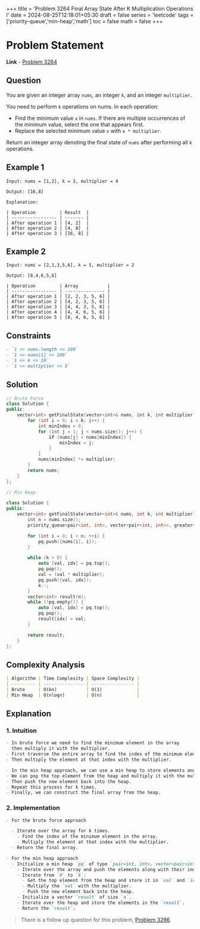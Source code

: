 +++
title = 'Problem 3264 Final Array State After K Multiplication Operations I'
date = 2024-08-25T12:18:01+05:30
draft = false
series = 'leetcode'
tags =['priority-queue','min-heap','math']
toc = false
math = false
+++

# Problem Statement

**Link** - [Problem 3264](https://leetcode.com/problems/final-array-state-after-k-multiplication-operations-i/description/)

## Question

You are given an integer array `nums`, an integer `k`, and an integer `multiplier`.

You need to perform `k` operations on nums. In each operation:

- Find the minimum value `x` in `nums`. If there are multiple occurrences of the minimum value, select the one that appears first.
- Replace the selected minimum value `x` with `x * multiplier`.

Return an integer array denoting the final state of `nums` after performing all `k` operations.

## Example 1

```
Input: nums = [1,2], k = 3, multiplier = 4

Output: [16,8]

Explanation:

| Operation         | Result  |
| ----------------- | ------- |
| After operation 1 | [4, 2]  |
| After operation 2 | [4, 8]  |
| After operation 3 | [16, 8] |
```

## Example 2

```
Input: nums = [2,1,3,5,6], k = 5, multiplier = 2

Output: [8,4,6,5,6]

| Operation         | Array           |
| ----------------- | --------------- |
| After operation 1 | [2, 2, 3, 5, 6] |
| After operation 2 | [4, 2, 3, 5, 6] |
| After operation 3 | [4, 4, 3, 5, 6] |
| After operation 4 | [4, 4, 6, 5, 6] |
| After operation 5 | [8, 4, 6, 5, 6] |
```

## Constraints

```markdown
- `1 <= nums.length <= 100`
- `1 <= nums[i] <= 100`
- `1 <= k <= 10`
- `1 <= multiplier <= 5`
```

## Solution

```cpp
// Brute Force
class Solution {
public:
    vector<int> getFinalState(vector<int>& nums, int k, int multiplier) {
        for (int i = 0; i < k; i++) {
            int minIndex = 0;
            for (int j = 1; j < nums.size(); j++) {
                if (nums[j] < nums[minIndex]) {
                    minIndex = j;
                }
            }
            nums[minIndex] *= multiplier;
        }
        return nums;
    }
};

// Min Heap

class Solution {
public:
    vector<int> getFinalState(vector<int>& nums, int k, int multiplier) {
        int n = nums.size();
        priority_queue<pair<int, int>, vector<pair<int, int>>, greater<pair<int, int>>> pq;

        for (int i = 0; i < n; ++i) {
            pq.push({nums[i], i});
        }

        while (k > 0) {
            auto [val, idx] = pq.top();
            pq.pop();
            val = (val * multiplier);
            pq.push({val, idx});
            k--;
        }
        vector<int> result(n);
        while (!pq.empty()) {
            auto [val, idx] = pq.top();
            pq.pop();
            result[idx] = val;
        }

        return result;
    }
};

```

## Complexity Analysis

```markdown
| Algorithm | Time Complexity | Space Complexity |
| --------- | --------------- | ---------------- |
| Brute     | O(kn)           | O(1)             |
| Min Heap  | O(nlogn)        | O(n)             |
```

## Explanation

### 1. Intuition

```markdown
- In brute force we need to find the minimum element in the array
  then multiply it with the multiplier.
- First traverse the entire array to find the index of the minimum element.
- Then multiply the element at that index with the multiplier.

- In the min heap approach, we can use a min heap to store elements and their indices.
- We can pop the top element from the heap and multiply it with the multiplier.
- Then push the new element back into the heap.
- Repeat this process for k times.
- Finally, we can construct the final array from the heap.
```

### 2. Implementation

```markdown
- For the brute force approach

  - Iterate over the array for k times.
    - Find the index of the minimum element in the array.
    - Multiply the element at that index with the multiplier.
  - Return the final array.

- For the min heap approach
  - Initialize a min heap `pq` of type `pair<int, int>, vector<pair<int, int>>, greater<pair<int, int>>`.
    - Iterate over the array and push the elements along with their indices to the heap.
    - Iterate from `0` to `k`:
      - Get the top element from the heap and store it in `val` and `idx`.
      - Multiply the `val` with the multiplier.
      - Push the new element back into the heap.
    - Initialize a vector `result` of size `n`.
    - Iterate over the heap and store the elements in the `result`.
    - Return the `result`.
```

> There is a follow up question for this problem, [Problem 3266](https://leetcode.com/problems/final-array-state-after-k-multiplication-operations-ii/description/).
